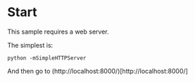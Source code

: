 # Start

This sample requires a web server.

The simplest is:

    python -mSimpleHTTPServer

And then go to (http://localhost:8000/)[http://localhost:8000/]
